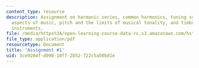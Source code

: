 ```yaml
---
content_type: resource
description: Assignment on harmonic series, common harmonics, tuning systems, major
  aspects of music, pitch and the limits of musical tonality, and timbres of musical
  instruments.
file: /media/https%3A/open-learning-course-data-rc.s3.amazonaws.com/hst-725-music-perception-and-cognition-spring-2009/3ce9284fd09810ff2b52722c5a50bd1e_MITHST_725S09_pset_01.pdf
file_type: application/pdf
resourcetype: Document
title: 'Assignment #1'
uid: 3ce9284f-d098-10ff-2b52-722c5a50bd1e
---
```

